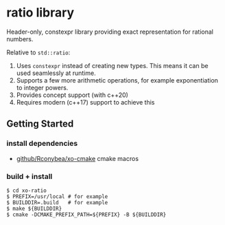 # ratio library

Header-only, constexpr library providing exact representation for rational numbers.

Relative to `std::ratio`:
1. Uses `constexpr` instead of creating new types.
   This means it can be used seamlessly at runtime.
2. Supports a few more arithmetic operations,
   for example exponentiation to integer powers.
3. Provides concept support (with c++20)
4. Requires modern (c++17) support to achieve this

## Getting Started

### install dependencies

- [github/Rconybea/xo-cmake](https://github.com/Rconybea/xo-cmake) cmake macros

### build + install
```
$ cd xo-ratio
$ PREFIX=/usr/local # for example
$ BUILDDIR=.build   # for example
$ make ${BUILDDIR}
$ cmake -DCMAKE_PREFIX_PATH=${PREFIX} -B ${BUILDDIR}
```
